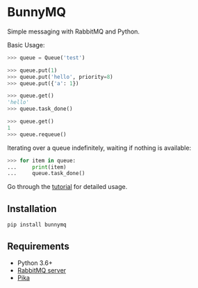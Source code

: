 # BunnyMQ

Simple messaging with RabbitMQ and Python.

Basic Usage:

```python
>>> queue = Queue('test')

>>> queue.put(1)
>>> queue.put('hello', priority=8)
>>> queue.put({'a': 1})

>>> queue.get()
'hello'
>>> queue.task_done()

>>> queue.get()
1
>>> queue.requeue()
```

Iterating over a queue indefinitely, waiting if nothing is available:

```python
>>> for item in queue:
...     print(item)
...     queue.task_done()
```

Go through the [tutorial](tutorial.md) for detailed usage.

## Installation
```
pip install bunnymq
```

## Requirements
* Python 3.6+
* [RabbitMQ server](https://www.rabbitmq.com/)
* [Pika](https://pika.readthedocs.io/en/stable/)
